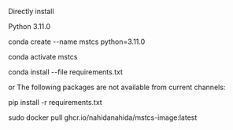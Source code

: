 Directly install

Python 3.11.0

conda create --name mstcs python=3.11.0

conda activate mstcs

conda install --file requirements.txt

or The following packages are not available from current channels:

pip install -r requirements.txt





sudo docker pull ghcr.io/nahidanahida/mstcs-image:latest